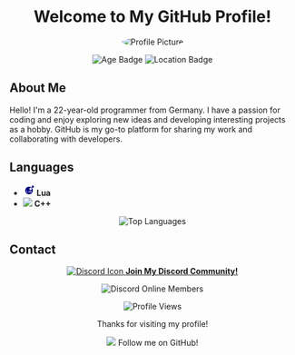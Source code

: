 <h1 align="center">Welcome to My GitHub Profile!</h1>

<p align="center">
  <img src="https://avatars.githubusercontent.com/u/169314632?v=4" alt="Profile Picture" width="150" style="border-radius: 50%;">
</p>

<p align="center">
  <img src="https://img.shields.io/badge/Age-22-blue?style=flat-square" alt="Age Badge">
  <img src="https://img.shields.io/badge/Location-Germany-green?style=flat-square" alt="Location Badge">
</p>

<h2>About Me</h2>

<p>
  Hello! I'm a 22-year-old programmer from Germany. I have a passion for coding and enjoy exploring new ideas and developing interesting projects as a hobby. GitHub is my go-to platform for sharing my work and collaborating with developers.
</p>

<h2>Languages</h2>

<ul>
  <li><img src="https://raw.githubusercontent.com/github/explore/main/topics/lua/lua.png" width="20"> <strong>Lua</strong></li>
  <li><img src="https://img.icons8.com/color/48/000000/c-plus-plus-logo.png" width="20"> <strong>C++</strong></li>
</ul>

<p align="center">
  <img src="https://github-readme-stats.vercel.app/api/top-langs/?username=tokyospliff&layout=compact&cache_seconds=86400&random=12345" alt="Top Languages">
</p>

<h2>Contact</h2>

<p align="center">
  <a href="https://discord.gg/Nj9Y8RUz2c" target="_blank">
    <img src="https://img.icons8.com/nolan/64/discord-logo.png" width="40" alt="Discord Icon">
    <strong>Join My Discord Community!</strong>
  </a>
</p>

<p align="center">
  <img src="https://img.shields.io/discord/833117137269817405?label=Online%20Members&style=flat-square" alt="Discord Online Members">
</p>

<p align="center">
  <img src="https://komarev.com/ghpvc/?username=tokyospliff&style=flat-square" alt="Profile Views">
</p>

<p align="center">
  Thanks for visiting my profile!
</p>

<!-- Add this at the end to add a footer -->
<footer>
  <p align="center">
    <img src="https://img.icons8.com/nolan/64/github.png" width="20"> Follow me on GitHub!
  </p>
</footer>
